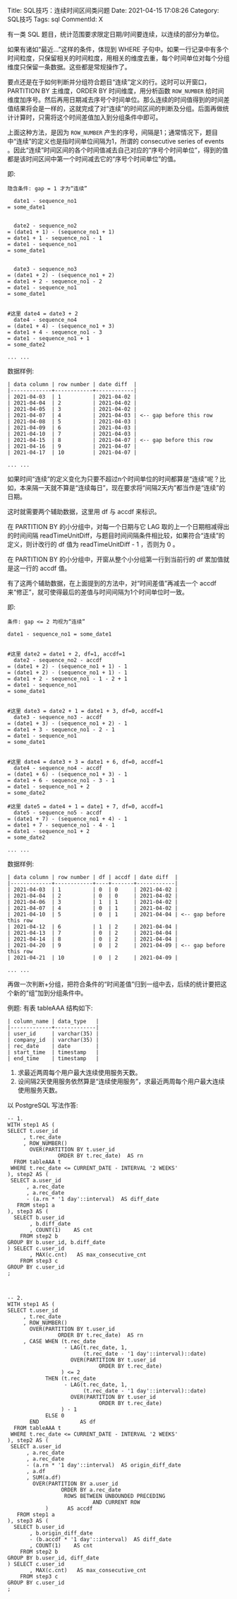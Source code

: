 Title: SQL技巧：连续时间区间类问题
Date: 2021-04-15 17:08:26
Category: SQL技巧
Tags: sql
CommentId: X

有一类 SQL 题目，统计范围要求限定日期/时间要连续，以连续的部分为单位。


<!-- PELICAN_END_SUMMARY -->


如果有诸如“最近...”这样的条件，体现到 WHERE 子句中。如果一行记录中有多个时间粒度，只保留相关的时间粒度，用相关的维度去重，每个时间单位对每个分组维度只保留一条数据。这些都是常规操作了。


要点还是在于如何判断并分组符合题目“连续”定义的行。这时可以开窗口，PARTITION BY 主维度，ORDER BY 时间维度，用分析函数 `ROW_NUMBER` 给时间维度加序号。然后再用日期减去<span class="emp-text">序号个</span>时间单位。那么连续的时间值得到的<span class="emp-text">时间差值</span>结果将会是一样的，这就完成了对“连续”的时间区间的判断及分组。后面再做统计计算时，只需将这个时间差值加入到分组条件中即可。


上面这种方法，是因为 `ROW_NUMBER` 产生的序号，间隔是1；通常情况下，题目中“连续”的定义也是指时间单位间隔为1，所谓的 consecutive series of events 。因此“连续”时间区间的各个时间值减去自己对应的“序号个时间单位”，得到的值都是该时间区间中第一个时间减去它的“序号个时间单位”的值。

即:

```
隐含条件: gap = 1 才为“连续”

  date1 - sequence_no1
= some_date1


  date2 - sequence_no2
= (date1 + 1) - (sequence_no1 + 1)
= date1 + 1 - sequence_no1 - 1
= date1 - sequence_no1
= some_date1


  date3 - sequence_no3
= (date1 + 2) - (sequence_no1 + 2)
= date1 + 2 - sequence_no1 - 2
= date1 - sequence_no1
= some_date1


#这里 date4 = date3 + 2
  date4 - sequence_no4
= (date1 + 4) - (sequence_no1 + 3)
= date1 + 4 - sequence_no1 - 3
= date1 - sequence_no1 + 1
= some_date2

... ...
```


数据样例:

```
| data column | row number | date diff  |
|-------------+------------+------------|
| 2021-04-03  | 1          | 2021-04-02 |
| 2021-04-04  | 2          | 2021-04-02 |
| 2021-04-05  | 3          | 2021-04-02 |
| 2021-04-07  | 4          | 2021-04-03 | <-- gap before this row
| 2021-04-08  | 5          | 2021-04-03 |
| 2021-04-09  | 6          | 2021-04-03 |
| 2021-04-10  | 7          | 2021-04-03 |
| 2021-04-15  | 8          | 2021-04-07 | <-- gap before this row
| 2021-04-16  | 9          | 2021-04-07 |
| 2021-04-17  | 10         | 2021-04-07 |

... ...
```


如果时间“连续”的定义变化为只要不超过n个时间单位的时间都算是“连续”呢？比如，本来隔一天就不算是“连续每日”，现在要求将“间隔2天内”都当作是“连续”的日期。

这时就需要两个辅助数据，这里用 df 与 accdf 来标识。

在 PARTITION BY 的小分组中，对每一个日期与它 LAG 取的上一个日期相减得出的时间间隔 readTimeUnitDiff，与题目时间间隔条件相比较，如果符合“连续”的定义，则计改行的 df 值为 readTimeUnitDiff - 1 ，否则为 0 。

在 PARTITION BY 的小分组中，开窗从整个小分组第一行到当前行的 df 累加值就是这一行的 accdf 值。

有了这两个辅助数据，在上面提到的方法中，对“时间差值”再减去一个 accdf 来“修正”，就可使得最后的差值与时间间隔为1个时间单位时一致。

即:

```
条件: gap <= 2 均视为“连续”

date1 - sequence_no1 = some_date1


#这里 date2 = date1 + 2, df=1, accdf=1
  date2 - sequence_no2 - accdf
= (date1 + 2) - (sequence_no1 + 1) - 1
= (date1 + 2) - (sequence_no1 + 1) - 1
= date1 + 2 - sequence_no1 - 1 - 2 + 1
= date1 - sequence_no1
= some_date1


#这里 date3 = date2 + 1 = date1 + 3, df=0, accdf=1
  date3 - sequence_no3 - accdf
= (date1 + 3) - (sequence_no1 + 2) - 1
= date1 + 3 - sequence_no1 - 2 - 1
= date1 - sequence_no1
= some_date1


#这里 date4 = date3 + 3 = date1 + 6, df=0, accdf=1
  date4 - sequence_no4 - accdf
= (date1 + 6) - (sequence_no1 + 3) - 1
= date1 + 6 - sequence_no1 - 3 - 1
= date1 - sequence_no1 + 2
= some_date2

#这里 date5 = date4 + 1 = date1 + 7, df=0, accdf=1
  date5 - sequence_no5 - accdf
= (date1 + 7) - (sequence_no1 + 4) - 1
= date1 + 7 - sequence_no1 - 4 - 1
= date1 - sequence_no1 + 2
= some_date2

... ...
```


数据样例:

```
| data column | row number | df | accdf | date diff  |
|-------------+------------+----+-------+------------|
| 2021-04-03  | 1          | 0  | 0     | 2021-04-02 |
| 2021-04-04  | 2          | 0  | 0     | 2021-04-02 |
| 2021-04-06  | 3          | 1  | 1     | 2021-04-02 |
| 2021-04-07  | 4          | 0  | 1     | 2021-04-02 |
| 2021-04-10  | 5          | 0  | 1     | 2021-04-04 | <-- gap before this row
| 2021-04-12  | 6          | 1  | 2     | 2021-04-04 |
| 2021-04-13  | 7          | 0  | 2     | 2021-04-04 |
| 2021-04-14  | 8          | 0  | 2     | 2021-04-04 |
| 2021-04-20  | 9          | 0  | 2     | 2021-04-09 | <-- gap before this row
| 2021-04-21  | 10         | 0  | 2     | 2021-04-09 |

... ...
```


再做一次判断+分组，把符合条件的“时间差值”归到一组中去，后续的统计要把这个新的“组”加到分组条件中。


例题: 有表 tableAAA 结构如下:

```
| column_name | data_type   |
|-------------+-------------|
| user_id     | varchar(35) |
| company_id  | varchar(35) |
| rec_date    | date        | 
| start_time  | timestamp   |
| end_time    | timestamp   |
```

1. 求最近两周每个用户最大连续使用服务天数。
2. 设间隔2天使用服务依然算是“连续使用服务”，求最近两周每个用户最大连续使用服务天数。


以 PostgreSQL 写法作答:

```pgsql
-- 1.
WITH step1 AS (
SELECT t.user_id
     , t.rec_date
     , ROW_NUMBER()
       OVER(PARTITION BY t.user_id
                ORDER BY t.rec_date)  AS rn
  FROM tableAAA t
 WHERE t.rec_date <= CURRENT_DATE - INTERVAL '2 WEEKS'
), step2 AS (
 SELECT a.user_id
      , a.rec_date
      , a.rec_date
      - (a.rn * '1 day'::interval)  AS diff_date 
   FROM step1 a
), step3 AS (
  SELECT b.user_id
       , b.diff_date
       , COUNT(1)    AS cnt
    FROM step2 b 
GROUP BY b.user_id, b.diff_date
) SELECT c.user_id
       , MAX(c.cnt)   AS max_consecutive_cnt
    FROM step3 c
GROUP BY c.user_id
;



-- 2.
WITH step1 AS (
SELECT t.user_id
     , t.rec_date
     , ROW_NUMBER()
       OVER(PARTITION BY t.user_id
                ORDER BY t.rec_date)  AS rn
     , CASE WHEN (t.rec_date
                  - LAG(t.rec_date, 1,
                        (t.rec_date - '1 day'::interval)::date)
                    OVER(PARTITION BY t.user_id
                             ORDER BY t.rec_date)
                 ) <= 2
            THEN (t.rec_date
                  - LAG(t.rec_date, 1,
                        (t.rec_date - '1 day'::interval)::date)
                    OVER(PARTITION BY t.user_id
                             ORDER BY t.rec_date)
                 ) - 1
            ELSE 0
       END             AS df
  FROM tableAAA t
 WHERE t.rec_date <= CURRENT_DATE - INTERVAL '2 WEEKS'
), step2 AS ( 
 SELECT a.user_id
      , a.rec_date
      , a.rec_date
      - (a.rn * '1 day'::interval)  AS origin_diff_date 
      , a.df
      , SUM(a.df)
        OVER(PARTITION BY a.user_id
                 ORDER BY a.rec_date 
                  ROWS BETWEEN UNBOUNDED PRECEDING
                           AND CURRENT ROW
            )      AS accdf
   FROM step1 a
), step3 AS (
  SELECT b.user_id
       , b.origin_diff_date
       - (b.accdf * '1 day'::interval)  AS diff_date
       , COUNT(1)    AS cnt
    FROM step2 b
GROUP BY b.user_id, diff_date
) SELECT c.user_id
       , MAX(c.cnt)   AS max_consecutive_cnt
    FROM step3 c
GROUP BY c.user_id
;

```
